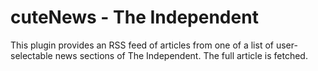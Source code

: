 # cuteNews - The Independent

This plugin provides an RSS feed of articles from one of a list of user-selectable news sections of The Independent. The full article is fetched.
